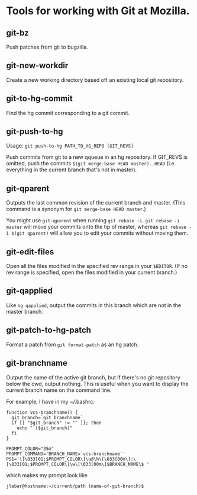 # Tools for working with Git at Mozilla.

## git-bz

Push patches from git to bugzilla.

## git-new-workdir

Create a new working directory based off an existing local git repository.

## git-to-hg-commit

Find the hg commit corresponding to a git commit.

## git-push-to-hg

Usage: `git push-to-hg PATH_TO_HG_REPO [GIT_REVS]`

Push commits from git to a new qqueue in an hg repository.  If GIT\_REVS is
omitted, push the commits `$(git merge-base HEAD master)..HEAD` (i.e.
everything in the current branch that's not in master).

## git-qparent

Outputs the last common revision of the current branch and master.  (This command is a synonym for `git merge-base HEAD master`.)

You might use `git-qparent` when running `git rebase -i`.  `git rebase -i master` will move your commits onto the tip of master, whereas `git rebase -i $(git qparent)` will allow you to edit your commits without moving them.

## git-edit-files

Open all the files modified in the specified rev range in your `$EDITOR`.  (If
no rev range is specified, open the files modified in your current branch.)

## git-qapplied

Like `hg qapplied`, output the commits in this branch which are not in the master branch.

## git-patch-to-hg-patch

Format a patch from `git format-patch` as an hg patch.

## git-branchname

Output the name of the active git branch, but if there's no git repository
below the cwd, output nothing.  This is useful when you want to display the
current branch name on the command line.

For example, I have in my ~/.bashrc:

    function vcs-branchname() {
      git_branch=`git branchname`
      if [[ "$git_branch" != "" ]]; then
        echo " ($git_branch)"
      fi
    }

    PROMPT_COLOR="35m"
    PROMPT_COMMAND='BRANCH_NAME=`vcs-branchname`'
    PS1='\[\033[01;$PROMPT_COLOR\]\u@\h\[\033[00m\]:\[\033[01;$PROMPT_COLOR\]\w\[\033[00m\]$BRANCH_NAME\$ '

which makes my prompt look like

    jlebar@hostname:~/current/path (name-of-git-branch)$
